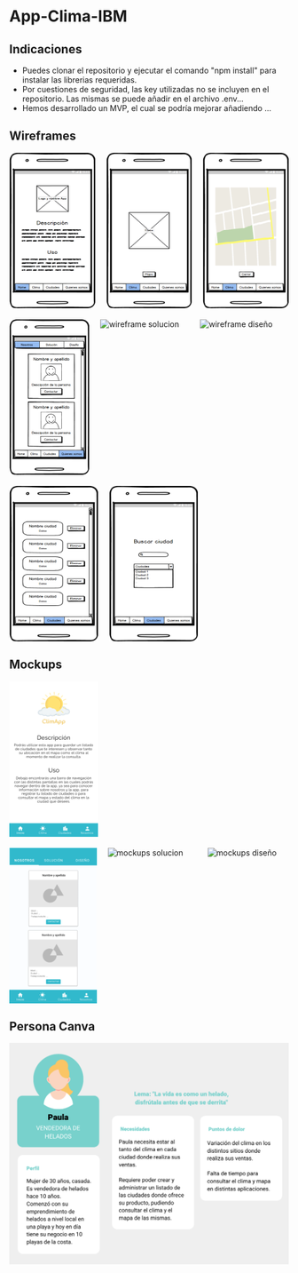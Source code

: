 # App-Clima-IBM

## Indicaciones
- Puedes clonar el repositorio y ejecutar el comando "npm install" para instalar las librerias requeridas.
- Por cuestiones de seguridad, las key utilizadas no se incluyen en el repositorio. Las mismas se puede añadir en el archivo .env...
- Hemos desarrollado un MVP, el cual se podría mejorar añadiendo ...

## Wireframes

<div style="display: flex; margin-bottom: 20px" >

<img src="img-readme/W - Inicio.png" alt="wireframe inicio" width="160" height="280">

<img src="img-readme/W - Clima.png" style="margin: 0 20px" alt="wireframe clima" width="160" height="280">

<img src="img-readme/Clima - Mapa.png" alt="wireframe mapa" width="160" height="280">

</div>

<div style="display: flex; margin-bottom: 20px" >

<img src="img-readme/W - Quienes somos - Nosotros.png" alt="wireframe nosotros" width="160" height="280">

<img src="img-readme/W - Quienes somos - Solución.png" style="margin: 0 20px" alt="wireframe solucion" width="160" height="280">

<img src="img-readme/W - Quienes somos - Diseño.png" alt="wireframe diseño" width="160" height="280">

</div>

<div style="display: flex; margin-bottom: 20px" >

<img src="img-readme/W - Ciudades.png" alt="wireframe ciudades" width="160" height="280">

<img src="img-readme/Ciudades - modal.png" style="margin: 0 20px" alt="wireframe modal" width="160" height="280">

</div>

## Mockups

<div style="display: flex; margin-bottom: 20px" >

<img src="img-readme/M - Inicio.png" alt="mockups inicio" width="160" height="280">

</div>

<div style="display: flex; margin-bottom: 20px" >

<img src="img-readme/M - Quienes somos - Nosotros.png" alt="mockups nosotros" width="160" height="280">

<img src="img-readme/M - Quienes somos - Solución.png" style="margin: 0 20px" alt="mockups solucion" width="160" height="280">

<img src="img-readme/M - Quienes somos - Diseño.png" alt="mockups diseño" width="160" height="280">

</div>

## Persona Canva

<img src="img-readme/Persona Canva.png" alt="Persona canva">